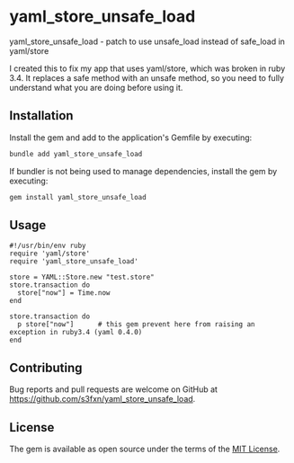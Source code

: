 # yaml_store_unsafe_load

yaml_store_unsafe_load - patch to use unsafe_load instead of safe_load in yaml/store

I created this to fix my app that uses yaml/store, which was broken in ruby 3.4.  It replaces a safe method with an unsafe method, so you need to fully understand what you are doing before using it.

## Installation

Install the gem and add to the application's Gemfile by executing:

```bash
bundle add yaml_store_unsafe_load
```

If bundler is not being used to manage dependencies, install the gem by executing:

```bash
gem install yaml_store_unsafe_load
```

## Usage

```
#!/usr/bin/env ruby
require 'yaml/store'
require 'yaml_store_unsafe_load'

store = YAML::Store.new "test.store"
store.transaction do
  store["now"] = Time.now
end

store.transaction do
  p store["now"]      # this gem prevent here from raising an exception in ruby3.4 (yaml 0.4.0)
end
```

## Contributing

Bug reports and pull requests are welcome on GitHub at https://github.com/s3fxn/yaml_store_unsafe_load.

## License

The gem is available as open source under the terms of the [MIT License](https://opensource.org/licenses/MIT).

